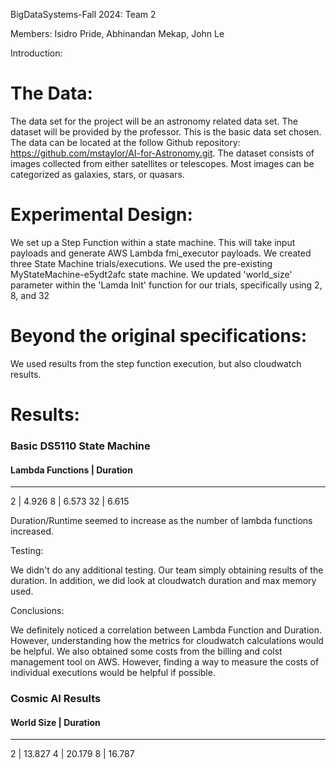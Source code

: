 BigDataSystems-Fall 2024: Team 2

Members: Isidro Pride, Abhinandan Mekap, John Le

Introduction:

# The Data: 
The data set for the project will be an astronomy related data set. The dataset will be provided by the professor. This is the basic data set chosen. The data can be located at the follow Github repository: https://github.com/mstaylor/AI-for-Astronomy.git. The dataset consists of images collected from either satellites or telescopes. Most images can be categorized as galaxies, stars, or quasars.  

# Experimental Design: 
We set up a Step Function within a state machine. This will take input payloads and generate AWS Lambda fmi_executor payloads. 
We created three State Machine trials/executions​. We used the pre-existing MyStateMachine-e5ydt2afc state machine. We updated 'world_size' parameter within the 'Lamda Init' function for our trials, specifically using 2, 8, and 32​

# Beyond the original specifications:
We used results from the step function execution, but also cloudwatch results.

# Results:

### Basic DS5110 State Machine
#### Lambda Functions  |  Duration
-------------------------------
2                   |  4.926
8                   |  6.573
32                  |  6.615

Duration/Runtime seemed to increase as the number of lambda functions increased.

Testing: 

We didn't do any additional testing. Our team simply obtaining results of the duration. In addition, we did look at cloudwatch duration and max memory used. 

Conclusions: 

We definitely noticed a correlation between Lambda Function and Duration. However, understanding how the metrics for cloudwatch calculations would be helpful. We also obtained some costs from the billing and colst management tool on AWS. However, finding a way to measure the costs of individual executions would be helpful if possible.

### Cosmic AI Results

#### World Size  |  Duration
-------------------------------
2                   |  13.827
4                   |  20.179
8                   |  16.787

